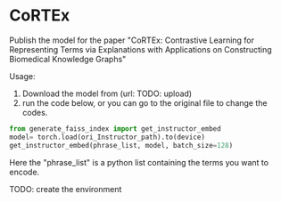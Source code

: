 # CoRTEx
Publish the model for the paper "CoRTEx: Contrastive Learning for Representing Terms via Explanations with Applications on Constructing Biomedical Knowledge Graphs"

Usage:
1. Download the model from (url: TODO: upload)
2. run the code below, or you can go to the original file to change the codes.

```python
from generate_faiss_index import get_instructor_embed
model= torch.load(ori_Instructor_path).to(device)
get_instructor_embed(phrase_list, model, batch_size=128)
```
Here the "phrase_list" is a python list containing the terms you want to encode.

TODO: create the environment
